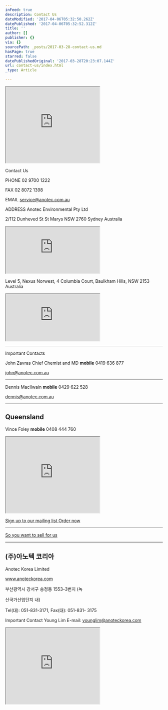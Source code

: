 ```yaml
---
inFeed: true
description: Contact Us
dateModified: '2017-04-06T05:32:50.262Z'
datePublished: '2017-04-06T05:32:52.312Z'
title: ''
author: []
publisher: {}
via: {}
sourcePath: _posts/2017-03-28-contact-us.md
hasPage: true
starred: false
datePublishedOriginal: '2017-03-28T20:23:07.144Z'
url: contact-us/index.html
_type: Article

---
```

<iframe src="https://the-grid.github.io/ed-userhtml/?g=eJx1VMFu2zAMvecrGB8aZ3XkDkUvTdqhXXPoYVmxFrsEwaDJtK3UkQyJTmas_fdRjtMWLZZDSFqP5OMT7dlwMoF7ko7A5nDlW6Pgxumc4KvNECaTy8HMK6druhwM88Yo0tbEY_g7ANhKBzRlR-cQE1zATpvM7kQW8t_HH46fnmC5SmBIQhtNY3BIjTMQwq19xAy-wNbqDOI-TVnjbYVwdAS9K9A56z48iKP9AN7oukYCbVTVZFyQdlqhiMZjOGe-L30uYHiSAI9BYoNU2szzoyVEOkNDOm-jBCJukOsieOSkegyOQ48UnAx_N92RL-0u2FqbLq5lgcGWXClYm-edMRGs-oa5VGRdyw1ftMW9uHAQ5J3o4ReEN9M-6GGGa1w5J1tRO0uW2hqFr8LASlZVLF3RbHgeP07AiMb4kiXiXgmTqBtfxia4-5rPwTwnr3qI3Lq5VGX8kSQtccWdXybhky67K1xZmb0djQ5ZYQBkIgnYBPS-KzLyFM84ZuebpFIo1FVscAc3kpDHT4HbfgqJliGZVd1EQjnk83mFIYqj_bZG405hACuCFIyPCP9QupZb2SO4jJDdwu83wHIl6711utBBzUgaa9qNbXwH9S4Ao5Ko9udpuvb9IvNibtJ-x9IIjpn_MUSdR8ET65DfcTFvaRdIPWd_3T7IYiE3-Mp-ebIKF1VLx4AFv4q8rh4dXSPfBcYsm-mFng6eY_7ryIj7xe3d3fzh18_5j_vb7wvuNzoRp-Lz6AAIVxKPtD_LdwXl-LhVI06epYd3fBa-B3OT_e9r8A8yekuT" height="244" style=""></iframe>

Contact Us

PHONE 02 9700 1222

FAX 02 8072 1398

EMAIL service@anotec.com.au

ADDRESS Anotec Environmental Pty Ltd

2/112 Dunheved St St Marys NSW 2760 Sydney Australia

<iframe src="https://the-grid.github.io/ed-location/?latitude=-33.745523&amp;longitude=150.77213&amp;zoom=16&amp;address=112%20Dunheved%20Circuit%2C%20St%20Marys%2C%20New%20South%20Wales%202760%2C%20Australia" style=""></iframe>

Level 5, Nexus Norwest, 4 Columbia Court, Baulkham Hills, NSW 2153 Australia

<iframe src="https://the-grid.github.io/ed-location/?latitude=-33.730999&amp;longitude=150.969495&amp;zoom=16&amp;address=4%20Columbia%20Court%2C%20Baulkham%20Hills%2C%20New%20South%20Wales%202153%2C%20Australia" style=""></iframe>

---

Important Contacts

John Zavras Chief Chemist and MD **mobile** 0419 636 877

john@anotec.com.au

---

Dennis MacIlwain **mobile** 0429 622 528

dennis@anotec.com.au

---

## Queensland

Vince Foley **mobile** 0408 444 760

<iframe src="https://the-grid.github.io/ed-userhtml/?g=eJyzSVTIKEpNs1XKTczMKcm3Kk4tKstMTnVIzMsvSU3WS87P1UssVbIrS8vPSa10KE8sSS1Ky8mHSdjoJ9oBACi0GBU" height="244" style=""></iframe>

[Sign up to our mailing list ][0]
[Order now ][1]

---

[So you want to sell for us ][1]

---

## (주)아노텍 코리아

Anotec Korea Limited

www.anoteckorea.com

부산광역시 강서구 송정동 1553-3번지 (녹

산국가산업단지 내)

Tel(대): 051-831-3171, Fax(대): 051-831- 3175

Important Contact Young Lim E-mail: younglim@anoteckorea.com

<iframe src="https://the-grid.github.io/ed-userhtml/?g=eJx9U01v2zAMPTe_glOBHYoqTtquaT6cIds6dEB7yoAdA1miYyGy5ElylmLYf58kJ-nH0J0Si4_k4-Pj7B2l8AnXUsMDk-pzJesGlnKt2wa-GlsDpfPeTEm9gcpimZMs40JTWbM1un4dUnhM6XNTZ1gXKLgRmDklazocrEZ97hwBiyonzj8qdBWiJ-AfG8yJx53PIiB0SNF_309Oa75KdVcukfpdML5ZW9NqMTkty3IKXCGzE4Wln0JptJ8Mr5od3KHaopecnS-sZOrcMe2oQytDxp_eSXYGCyHg0bQWzK_ns5dx6I6N2aK1UqCDoE6COukRngYBY2PIV9LtUwpl-KbfOwGAHxjmDrLUqAXUZiv1ukMmDLDw6iuEJoBQxODn5RKS0N6kyN3t4guYsut89_3hHkqpsA9nWW-WpXZBNyG3IEVOXskUJU2TMO6l0XFtTBuPvN-6YV9J52nNdNhhWpxrC8etLDBrjPMf23x0cXM5YHx8xdnFTTG-Hl1eDK8HAzF6z-pmGvpdXd-MRVGMEQnU6CsTKMRcsidDExmBgh5r08iHgGY1_h_BFXMuJ1umpGA-NPDMrtHnZFUopjehhDnE5r0gNLwlwiqUNUpFG80UK1DF5UYU0tuHxbd7Ml8eWkfNo8zR0HEXUaFZlpJittRN6_fuxIghECi04eswUFfwwH2P6TgdukGjGMfKKIF2DwEmhMXuRH620qLYTxSv0iJT0KBpgq9cZVolwuQ-mkB1RgrWiy7CXYPcw9qY6KjA3gEFYRLYYnAedvBgVivdpnN4EYKdSi5e-FHG5Ku0SxmNMwFWOKNaj1OIJzYB-mEwGDS7KQEWDotWMuww-MvbFsn8hVDxjA_yFKs3LbV67iXPCqkF7nJCh08az2dZ4PaM5V7mdPqvugY31dIfc48bPjBxTw9vWvW4x6L13uiX_bu_syzKGH_TZy9u7DYe-ksLBm3_ApyDzgI" height="244" style=""></iframe>



[0]: http://eepurl.com/lrrnH
[1]: https://anotecenv.wufoo.com/forms/zxgf09v0d23peg